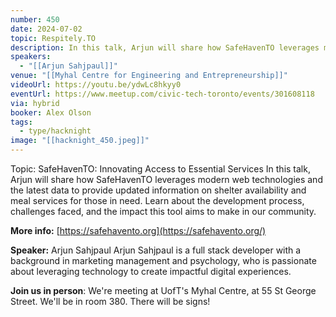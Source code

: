 ```yaml
---
number: 450
date: 2024-07-02
topic: Respitely.TO
description: In this talk, Arjun will share how SafeHavenTO leverages modern web technologies and the latest data to provide updated information on shelter availability and meal services for those in need. Learn about the development process, challenges faced, and the impact this tool aims to make in our community.
speakers:
  - "[[Arjun Sahjpaul]]"
venue: "[[Myhal Centre for Engineering and Entrepreneurship]]"
videoUrl: https://youtu.be/ydwLc8hkyy0
eventUrl: https://www.meetup.com/civic-tech-toronto/events/301608118
via: hybrid
booker: Alex Olson
tags:
  - type/hacknight
image: "[[hacknight_450.jpeg]]"
---
```

Topic: SafeHavenTO: Innovating Access to Essential Services
In this talk, Arjun will share how SafeHavenTO leverages modern web technologies and the latest data to provide updated information on shelter availability and meal services for those in need. Learn about the development process, challenges faced, and the impact this tool aims to make in our community.

**More info:**
[https://safehavento.org](https://safehavento.org/)

**Speaker:** Arjun Sahjpaul
Arjun Sahjpaul is a full stack developer with a background in marketing management and psychology, who is passionate about leveraging technology to create impactful digital experiences.

**Join us in person**:
We're meeting at UofT's Myhal Centre, at 55 St George Street. We'll be in room 380. There will be signs!
